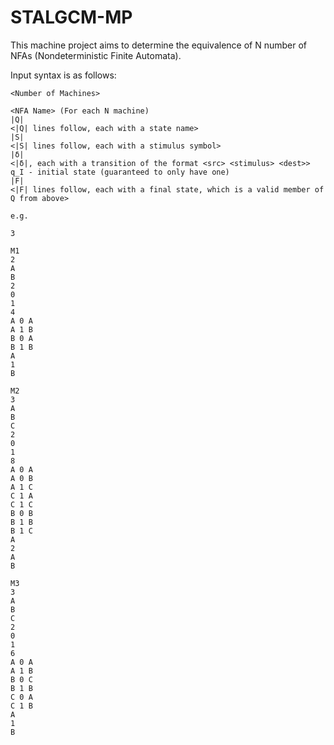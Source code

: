 # STALGCM-MP

This machine project aims to determine the equivalence of N number of NFAs (Nondeterministic Finite Automata).

Input syntax is as follows:
```
<Number of Machines>
  
<NFA Name> (For each N machine)
|Q|
<|Q| lines follow, each with a state name>
|S|
<|S| lines follow, each with a stimulus symbol>
|δ|
<|δ|, each with a transition of the format <src> <stimulus> <dest>>
q_I - initial state (guaranteed to only have one)
|F|
<|F| lines follow, each with a final state, which is a valid member of Q from above>
  
e.g.

3

M1
2
A
B
2
0
1
4
A 0 A
A 1 B
B 0 A
B 1 B
A
1
B

M2
3
A
B
C
2
0
1
8
A 0 A
A 0 B
A 1 C
C 1 A
C 1 C
B 0 B
B 1 B
B 1 C
A
2
A
B

M3
3
A
B
C
2
0
1
6
A 0 A
A 1 B
B 0 C
B 1 B
C 0 A
C 1 B
A
1
B
```

